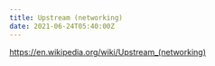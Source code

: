 ```yaml
---
title: Upstream (networking)
date: 2021-06-24T05:40:00Z
---
```


https://en.wikipedia.org/wiki/Upstream_(networking)
